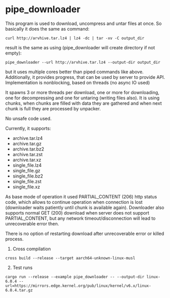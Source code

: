 # pipe_downloader

This program is used to download, uncompress and untar files at once.
So basically it does the same as command:

```
curl http://arvhive.tar.lz4 | lz4 -dc | tar -xv -C output_dir
```
result is the same as using (pipe_downloader will create directory if not empty):
```
pipe_downloader --url http://arvhive.tar.lz4 --output-dir output_dir
```

but it uses multiple cores better than piped commands like above.
Additionally, it provides progress, that can be used by server to provide API.
Implementation is nonblocking, based on threads (no async IO used)

It spawns 3 or more threads per download, one or more for downloading, 
one for decompressing and one for untaring (writing files also).
It is using chunks, when chunks are filled with data they are gathered and
when next chunk is full they are processed by unpacker.

No unsafe code used.

Currently, it supports:
* archive.tar.lz4
* archive.tar.gz
* archive.tar.bz2
* archive.tar.zst
* archive.tar.xz
* single_file.lz4
* single_file.gz
* single_file.bz2
* single_file.zst
* single_file.xz

As base mode of operation it used PARTIAL_CONTENT (206) http status code, 
which allows to continue operation when connection is lost (downloader waits patiently until chunk is available again).
Downloader also supports normal GET (200) download when server does not support PARTIAL_CONTENT, but any network timeout/disconnection will lead 
to unrecoverable error then.

There is no option of restarting download after unrecoverable error or killed process.

1. Cross compilation

```cross build --release --target aarch64-unknown-linux-musl```

2. Test runs

```cargo run --release --example pipe_downloader -- --output-dir linux-6.0.4 --url=https://mirrors.edge.kernel.org/pub/linux/kernel/v6.x/linux-6.0.4.tar.gz```
